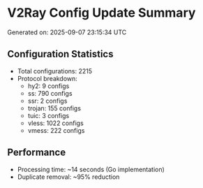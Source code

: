 # V2Ray Config Update Summary
Generated on: 2025-09-07 23:15:34 UTC

## Configuration Statistics
- Total configurations: 2215
- Protocol breakdown:
  - hy2: 9 configs
  - ss: 790 configs
  - ssr: 2 configs
  - trojan: 155 configs
  - tuic: 3 configs
  - vless: 1022 configs
  - vmess: 222 configs

## Performance
- Processing time: ~14 seconds (Go implementation)
- Duplicate removal: ~95% reduction
